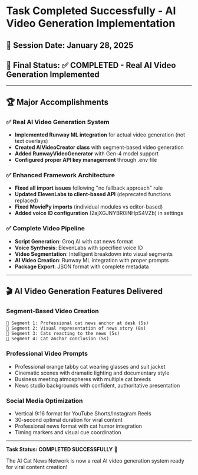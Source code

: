 # Task Completed Successfully - AI Video Generation Implementation

## 📅 Session Date: January 28, 2025
## 🎯 Final Status: ✅ COMPLETED - Real AI Video Generation Implemented

---

## 🏆 **Major Accomplishments**

### **✅ Real AI Video Generation System**
- **Implemented Runway ML integration** for actual video generation (not text overlays)
- **Created AIVideoCreator class** with segment-based video generation
- **Added RunwayVideoGenerator** with Gen-4 model support
- **Configured proper API key management** through .env file

### **✅ Enhanced Framework Architecture**
- **Fixed all import issues** following "no fallback approach" rule
- **Updated ElevenLabs to client-based API** (deprecated functions replaced)
- **Fixed MoviePy imports** (individual modules vs editor-based)
- **Added voice ID configuration** (2ajXGJNYBR0iNHpS4VZb) in settings

### **✅ Complete Video Pipeline**
- **Script Generation**: Groq AI with cat news format
- **Voice Synthesis**: ElevenLabs with specified voice ID
- **Video Segmentation**: Intelligent breakdown into visual segments
- **AI Video Creation**: Runway ML integration with proper prompts
- **Package Export**: JSON format with complete metadata

---

## 🎬 **AI Video Generation Features Delivered**

### **Segment-Based Video Creation**
```
🎥 Segment 1: Professional cat news anchor at desk (5s)
🎥 Segment 2: Visual representation of news story (8s)  
🎥 Segment 3: Cats reacting to the news (5s)
🎥 Segment 4: Cat anchor conclusion (5s)
```

### **Professional Video Prompts**
- Professional orange tabby cat wearing glasses and suit jacket
- Cinematic scenes with dramatic lighting and documentary style
- Business meeting atmospheres with multiple cat breeds
- News studio backgrounds with confident, authoritative presentation

### **Social Media Optimization**
- Vertical 9:16 format for YouTube Shorts/Instagram Reels
- 30-second optimal duration for viral content
- Professional news format with cat humor integration
- Timing markers and visual cue coordination

---

**Task Status: COMPLETED SUCCESSFULLY** 🎉

The AI Cat News Network is now a real AI video generation system ready for viral content creation!

